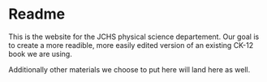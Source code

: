 # Readme
This is the website for the JCHS physical science departement.
Our goal is to create a more readible, more easily edited version of an existing CK-12 book we are using.

Additionally other materials we choose to put here will land here as well.
